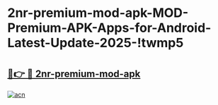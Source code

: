 # 2nr-premium-mod-apk-MOD-Premium-APK-Apps-for-Android-Latest-Update-2025-!twmp5

# <h2><a href="https://hitz7z.esa.edu.pl?title=2nr-premium-mod-apk&ref=twmp5">🔗👉 🔴 2nr-premium-mod-apk</a></h2>

[![acn](https://github.com/user-attachments/assets/0f9c940e-d8b0-45ae-aac7-cd30a18b3e1c)](https://hitz7z.esa.edu.pl?title=2nr-premium-mod-apk&ref=twmp5)

